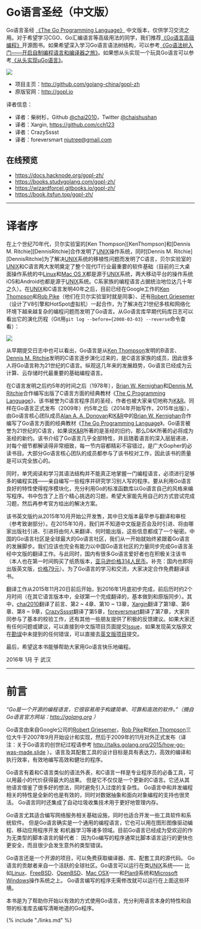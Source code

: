 # Go语言圣经（中文版）

Go语言圣经 [《The Go Programming Language》](http://gopl.io) 中文版本，仅供学习交流之用。对于希望学习CGO、Go汇编语言等高级用法的同学，我们推荐[《Go语言高级编程》](https://github.com/chai2010/advanced-go-programming-book)开源图书。如果希望深入学习Go语言语法树结构，可以参考[《Go语法树入门——开启自制编程语言和编译器之旅》](https://github.com/chai2010/go-ast-book)。如果想从头实现一个玩具Go语言可以参考[《从头实现µGo语言》](https://github.com/chai2010/ugo-compiler-book)。

[![](cover_middle.jpg)](https://github.com/golang-china/gopl-zh)

- 项目主页：http://github.com/golang-china/gopl-zh
- 原版官网：http://gopl.io


译者信息：

- 译者：柴树杉，Github [@chai2010](https://github.com/chai2010)，Twitter [@chaishushan](https://twitter.com/chaishushan)
- 译者：Xargin, https://github.com/cch123
- 译者：CrazySssst
- 译者：foreversmart <njutree@gmail.com>

## 在线预览

- https://docs.hacknode.org/gopl-zh/
- https://books.studygolang.com/gopl-zh/
- https://wizardforcel.gitbooks.io/gopl-zh/
- https://book.itsfun.top/gopl-zh/

-------

# 译者序

在上个世纪70年代，贝尔实验室的[Ken Thompson][KenThompson]和[Dennis M. Ritchie][DennisRitchie]合作发明了[UNIX](http://doc.cat-v.org/unix/)操作系统，同时[Dennis M. Ritchie][DennisRitchie]为了解决[UNIX](http://doc.cat-v.org/unix/)系统的移植性问题而发明了C语言，贝尔实验室的[UNIX](http://doc.cat-v.org/unix/)和C语言两大发明奠定了整个现代IT行业最重要的软件基础（目前的三大桌面操作系统的中[Linux](http://www.linux.org/)和[Mac OS X](http://www.apple.com/cn/osx/)都是源于[UNIX]()系统，两大移动平台的操作系统iOS和Android也都是源于[UNIX](http://doc.cat-v.org/unix/)系统。C系家族的编程语言占据统治地位达几十年之久）。在[UNIX]()和C语言发明40年之后，目前已经在Google工作的[Ken Thompson](http://genius.cat-v.org/ken-thompson/)和[Rob Pike](http://genius.cat-v.org/rob-pike/)（他们在贝尔实验室时就是同事）、还有[Robert Griesemer](http://research.google.com/pubs/author96.html)（设计了V8引擎和HotSpot虚拟机）一起合作，为了解决在21世纪多核和网络化环境下越来越复杂的编程问题而发明了Go语言。从Go语言库早期代码库日志可以看出它的演化历程（Git用`git log --before={2008-03-03} --reverse`命令查看）：

![](./images/go-log04.png)

从早期提交日志中也可以看出，Go语言是从[Ken Thompson](http://genius.cat-v.org/ken-thompson/)发明的B语言、[Dennis M. Ritchie](http://genius.cat-v.org/dennis-ritchie/)发明的C语言逐步演化过来的，是C语言家族的成员，因此很多人将Go语言称为21世纪的C语言。纵观这几年来的发展趋势，Go语言已经成为云计算、云存储时代最重要的基础编程语言。

在C语言发明之后约5年的时间之后（1978年），[Brian W. Kernighan](http://www.cs.princeton.edu/~bwk/)和[Dennis M. Ritchie](http://genius.cat-v.org/dennis-ritchie/)合作编写出版了C语言方面的经典教材《[The C Programming Language](http://s3-us-west-2.amazonaws.com/belllabs-microsite-dritchie/cbook/index.html)》，该书被誉为C语言程序员的圣经，作者也被大家亲切地称为[K&R](https://en.wikipedia.org/wiki/K%26R)。同样在Go语言正式发布（2009年）约5年之后（2014年开始写作，2015年出版），由Go语言核心团队成员[Alan A. A. Donovan](https://github.com/adonovan)和[K&R](https://en.wikipedia.org/wiki/K%26R)中的[Brian W. Kernighan](http://www.cs.princeton.edu/~bwk/)合作编写了Go语言方面的经典教材《[The Go Programming Language](http://gopl.io)》。Go语言被誉为21世纪的C语言，如果说[K&R](https://en.wikipedia.org/wiki/K%26R)所著的是圣经的旧约，那么D&K所著的必将成为圣经的新约。该书介绍了Go语言几乎全部特性，并且随着语言的深入层层递进，对每个细节都解读得非常细致，每一节内容都精彩不容错过，是广大Gopher的必读书目。大部分Go语言核心团队的成员都参与了该书校对工作，因此该书的质量是可以完全放心的。

同时，单凭阅读和学习其语法结构并不能真正地掌握一门编程语言，必须进行足够多的编程实践——亲自编写一些程序并研究学习别人写的程序。要从利用Go语言良好的特性使得程序模块化，充分利用Go的标准函数库以Go语言自己的风格来编写程序。书中包含了上百个精心挑选的习题，希望大家能先用自己的方式尝试完成习题，然后再参考官方给出的解决方案。

该书英文版约从2015年10月开始公开发售，其中日文版本最早参与翻译和审校（参考致谢部分）。在2015年10月，我们并不知道中文版是否会及时引进、将由哪家出版社引进、引进将由何人来翻译、何时能出版，这些信息都成了一个秘密。中国的Go语言社区是全球最大的Go语言社区，我们从一开始就始终紧跟着Go语言的发展脚步。我们应该也完全有能力以中国Go语言社区的力量同步完成Go语言圣经中文版的翻译工作。与此同时，国内有很多Go语言爱好者也在积极关注该书（本人也在第一时间购买了纸质版本，[亚马逊价格314人民币](http://www.amazon.cn/The-Go-Programming-Language-Donovan-Alan-A-A/dp/0134190440/)。补充：国内也即将出版英文版，[价格79元](http://product.china-pub.com/4912464)）。为了Go语言的学习和交流，大家决定合作免费翻译该书。

翻译工作从2015年11月20日前后开始，到2016年1月底初步完成，前后历时约2个月时间（在其它语言版本中，全球第一个完成翻译的，基本做到和原版同步）。其中，[chai2010](https://github.com/chai2010)翻译了前言、第2 ~ 4章、第10 ~ 13章，[Xargin](https://github.com/cch123)翻译了第1章、第6章、第8 ~ 9章，[CrazySssst](https://github.com/CrazySssst)翻译了第5章，[foreversmart](https://github.com/foreversmart)翻译了第7章，大家共同参与了基本的校验工作，还有其他一些朋友提供了积极的反馈建议。如果大家还有任何问题或建议，可以直接到中文版项目页面提交[Issue](https://github.com/golang-china/gopl-zh/issues)，如果发现英文版原文在[勘误](http://www.gopl.io/errata.html)中未提到的任何错误，可以直接去[英文版项目](https://github.com/adonovan/gopl.io/)提交。

最后，希望这本书能够帮助大家用Go语言快乐地编程。

2016年 1月 于 武汉

-------

# 前言

*“Go是一个开源的编程语言，它很容易用于构建简单、可靠和高效的软件。”（摘自Go语言官方网站：http://golang.org ）*

Go语言由来自Google公司的[Robert Griesemer](http://research.google.com/pubs/author96.html)，[Rob Pike](http://genius.cat-v.org/rob-pike/)和[Ken Thompson](http://genius.cat-v.org/ken-thompson/)三位大牛于2007年9月开始设计和实现，然后于2009年的11月对外正式发布（译注：关于Go语言的创世纪过程请参考 http://talks.golang.org/2015/how-go-was-made.slide ）。语言及其配套工具的设计目标是具有表达力，高效的编译和执行效率，有效地编写高效和健壮的程序。

Go语言有着和C语言类似的语法外表，和C语言一样是专业程序员的必备工具，可以用最小的代价获得最大的战果。
但是它不仅仅是一个更新的C语言。它还从其他语言借鉴了很多好的想法，同时避免引入过度的复杂性。
Go语言中和并发编程相关的特性是全新的也是有效的，同时对数据抽象和面向对象编程的支持也很灵活。
Go语言同时还集成了自动垃圾收集技术用于更好地管理内存。

Go语言尤其适合编写网络服务相关基础设施，同时也适合开发一些工具软件和系统软件。
但是Go语言确实是一个通用的编程语言，它也可以用在图形图像驱动编程、移动应用程序开发
和机器学习等诸多领域。目前Go语言已经成为受欢迎的作为无类型的脚本语言的替代者：
因为Go编写的程序通常比脚本语言运行的更快也更安全，而且很少会发生意外的类型错误。

Go语言还是一个开源的项目，可以免费获取编译器、库、配套工具的源代码。
Go语言的贡献者来自一个活跃的全球社区。Go语言可以运行在类[UNIX](http://doc.cat-v.org/unix/)系统——
比如[Linux](http://www.linux.org/)、[FreeBSD](https://www.freebsd.org/)、[OpenBSD](http://www.openbsd.org/)、[Mac OSX](http://www.apple.com/cn/osx/)——和[Plan9](http://plan9.bell-labs.com/plan9/)系统和[Microsoft Windows](https://www.microsoft.com/zh-cn/windows/)操作系统之上。
Go语言编写的程序无需修改就可以运行在上面这些环境。

本书是为了帮助你开始以有效的方式使用Go语言，充分利用语言本身的特性和自带的标准库去编写清晰地道的Go程序。

{% include "./links.md" %}
